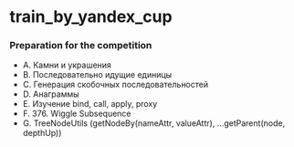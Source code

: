 # train_by_yandex_cup
### Preparation for the competition

+ A. Камни и украшения
+ B. Последовательно идущие единицы
+ C. Генерация скобочных последовательностей
+ D. Анаграммы
+ E. Изучение bind, call, apply, proxy
+ F. 376. Wiggle Subsequence
+ G. TreeNodeUtils (getNodeBy(nameAttr, valueAttr), ...getParent(node, depthUp))
